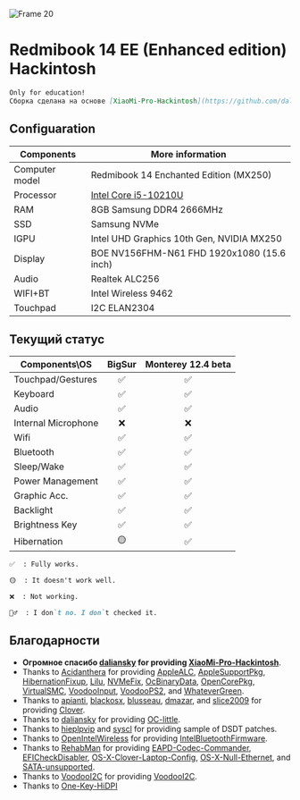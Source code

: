 ![Frame 20](https://user-images.githubusercontent.com/17436886/164795823-fa4519ef-5d22-49ee-ae14-21a49ea26701.png)

#  Redmibook 14 EE (Enhanced edition) Hackintosh

```md
Only for education!
Сборка сделана на основе [XiaoMi-Pro-Hackintosh](https://github.com/daliansky/XiaoMi-Pro-Hackintosh)
```

## Configuaration

| Components        | More information                                              |
| ------------------- | --------------------------------------------------- |
| Computer model      | Redmibook 14 Enchanted Edition (MX250)              |
| Processor           | [Intel Core i5-10210U](https://ark.intel.com/content/www/us/en/ark/products/195436/intel-core-i510210u-processor-6m-cache-up-to-4-20-ghz.html)                                |
| RAM              | 8GB Samsung DDR4 2666MHz                            |
| SSD           | Samsung NVMe                                        |
| IGPU | Intel UHD Graphics 10th Gen, NVIDIA MX250                              |
| Display             | BOE NV156FHM-N61 FHD 1920x1080 (15.6 inch)                      |
| Audio          | Realtek ALC256                                      |
| WIFI+BT       | Intel Wireless 9462                                 |
| Touchpad            | I2C ELAN2304                                        |

## Текущий статус

| Components\OS     | BigSur | Monterey 12.4 beta |
| ----------------- | :----: | :-----------: |
| Touchpad/Gestures |   ✅    |       ✅       |
| Keyboard          |   ✅    |       ✅       |
| Audio             |   ✅    |       ✅       |
| Internal Microphone  |   ❌    |       ❌       |
| Wifi              |   ✅    |       ✅       |
| Bluetooth         |   ✅    |       ✅       |
| Sleep/Wake        |   ✅    |       ✅       |
| Power Management  |   ✅    |       ✅       |
| Graphic Acc.      |   ✅    |       ✅       |
| Backlight         |   ✅    |       ✅       |
| Brightness Key    |   ✅    |       ✅       |
| Hibernation       |   🟡    |       ✅       |

```md
✅  : Fully works.

🟡  : It doesn't work well.

❌  : Not working.

🤷‍♂️  : I don`t no. I don`t checked it.
```


## Благодарности

- **Огромное спасибо [daliansky](https://github.com/daliansky) for providing [XiaoMi-Pro-Hackintosh](https://github.com/daliansky/XiaoMi-Pro-Hackintosh)**.
- Thanks to [Acidanthera](https://github.com/acidanthera) for providing [AppleALC](https://github.com/acidanthera/AppleALC), [AppleSupportPkg](https://github.com/acidanthera/AppleSupportPkg), [HibernationFixup](https://github.com/acidanthera/HibernationFixup), [Lilu](https://github.com/acidanthera/Lilu), [NVMeFix](https://github.com/acidanthera/NVMeFix), [OcBinaryData](https://github.com/acidanthera/OcBinaryData), [OpenCorePkg](https://github.com/acidanthera/OpenCorePkg), [VirtualSMC](https://github.com/acidanthera/VirtualSMC), [VoodooInput](https://github.com/acidanthera/VoodooInput), [VoodooPS2](https://github.com/acidanthera/VoodooPS2), and [WhateverGreen](https://github.com/acidanthera/WhateverGreen).
- Thanks to [apianti](https://sourceforge.net/u/apianti), [blackosx](https://sourceforge.net/u/blackosx), [blusseau](https://sourceforge.net/u/blusseau), [dmazar](https://sourceforge.net/u/dmazar), and [slice2009](https://sourceforge.net/u/slice2009) for providing [Clover](https://github.com/CloverHackyColor/CloverBootloader).
- Thanks to [daliansky](https://github.com/daliansky) for providing [OC-little](https://github.com/daliansky/OC-little).
- Thanks to [hieplpvip](https://github.com/hieplpvip) and [syscl](https://github.com/syscl) for providing sample of DSDT patches.
- Thanks to [OpenIntelWireless](https://github.com/OpenIntelWireless) for providing [IntelBluetoothFirmware](https://github.com/OpenIntelWireless/IntelBluetoothFirmware).
- Thanks to [RehabMan](https://github.com/RehabMan) for providing [EAPD-Codec-Commander](https://github.com/RehabMan/EAPD-Codec-Commander), [EFICheckDisabler](https://github.com/RehabMan/hack-tools/tree/master/kexts/EFICheckDisabler.kext), [OS-X-Clover-Laptop-Config](https://github.com/RehabMan/OS-X-Clover-Laptop-Config), [OS-X-Null-Ethernet](https://github.com/RehabMan/OS-X-Null-Ethernet), and [SATA-unsupported](https://github.com/RehabMan/hack-tools/tree/master/kexts/SATA-unsupported.kext).
- Thanks to [VoodooI2C](https://github.com/VoodooI2C) for providing [VoodooI2C](https://github.com/VoodooI2C/VoodooI2C).
- Thanks to [One-Key-HiDPI](https://github.com/xzhih/one-key-hidpi)
